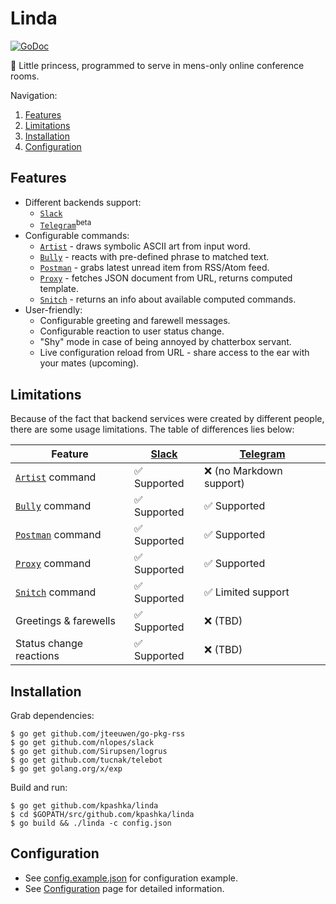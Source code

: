 # Linda

[![GoDoc](https://godoc.org/github.com/kpashka/linda?status.svg)](https://godoc.org/github.com/kpashka/linda)

:princess: Little princess, programmed to serve in mens-only online conference rooms.

Navigation:

1. [Features](#features)
1. [Limitations](#limitations)
1. [Installation](#installation)
1. [Configuration](#configuration)

## Features

* Different backends support:
	* [`Slack`](backend/slack)
	* [`Telegram`](backend/telegram)<sup>beta</sup> 
* Configurable commands:
	* [`Artist`](command/artist) - draws symbolic ASCII art from input word.
	* [`Bully`](command/bully) - reacts with pre-defined phrase to matched text.
	* [`Postman`](command/postman) - grabs latest unread item from RSS/Atom feed.
	* [`Proxy`](command/proxy) - fetches JSON document from URL, returns computed template.
	* [`Snitch`](command/snitch) - returns an info about available computed commands.
* User-friendly:
	* Configurable greeting and farewell messages.
	* Configurable reaction to user status change.
	* "Shy" mode in case of being annoyed by chatterbox servant.
	* Live configuration reload from URL - share access to the ear with your mates (upcoming).

## Limitations

Because of the fact that backend services were created by different people, there are some usage limitations. The table of differences lies below:

| Feature                              | [Slack](backend/slack)       | [Telegram](backend/telegram)       |
| ------------------------------------ | ---------------------------- | ---------------------------------- |
| [`Artist`](command/artist) command   | :white_check_mark: Supported | :x: (no Markdown support)          |
| [`Bully`](command/bully) command     | :white_check_mark: Supported | :white_check_mark: Supported       |
| [`Postman`](command/postman) command | :white_check_mark: Supported | :white_check_mark: Supported       |
| [`Proxy`](command/proxy) command     | :white_check_mark: Supported | :white_check_mark: Supported       |
| [`Snitch`](command/snitch) command   | :white_check_mark: Supported | :white_check_mark: Limited support |
| Greetings & farewells                | :white_check_mark: Supported | :x: (TBD)                          |
| Status change reactions              | :white_check_mark: Supported | :x: (TBD)                          |

## Installation

Grab dependencies:

	$ go get github.com/jteeuwen/go-pkg-rss
	$ go get github.com/nlopes/slack
	$ go get github.com/Sirupsen/logrus
	$ go get github.com/tucnak/telebot
	$ go get golang.org/x/exp

Build and run:

	$ go get github.com/kpashka/linda
	$ cd $GOPATH/src/github.com/kpashka/linda
	$ go build && ./linda -c config.json

## Configuration

* See [config.example.json](config.example.json) for configuration example.
* See [Configuration](https://github.com/kpashka/linda/wiki/Configuration) page for detailed information.
